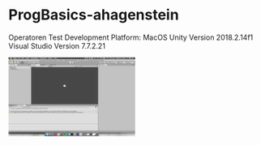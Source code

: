 
# ProgBasics-ahagenstein
Operatoren Test 
Development Platform:
MacOS
Unity Version 2018.2.14f1
Visual Studio Version 7.7.2.21
<div>
<img src="./Screenshots/FirstBildschirmfoto_Unity.png" width="250">
</div>
